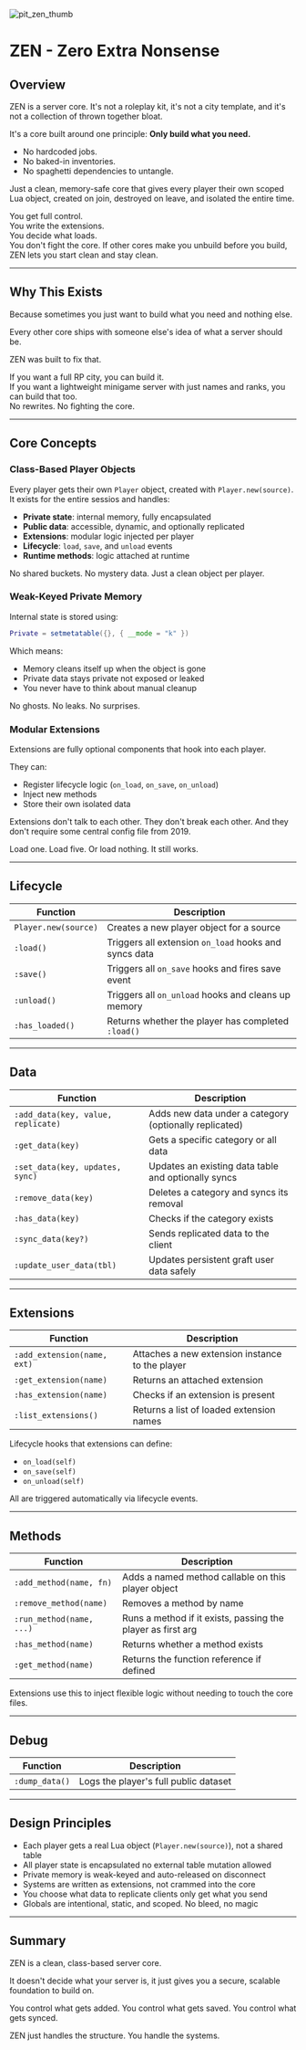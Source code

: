 ![pit_zen_thumb](https://playingintraffic.site/site/public/assets/images/resource_thumbnails/pit_zen_thumb.jpg)

# ZEN - Zero Extra Nonsense

## Overview

ZEN is a server core.
It's not a roleplay kit, it's not a city template, and it's not a collection of thrown together bloat.

It's a core built around one principle: **Only build what you need.**

* No hardcoded jobs.  
* No baked-in inventories.  
* No spaghetti dependencies to untangle.  

Just a clean, memory-safe core that gives every player their own scoped Lua object, created on join, destroyed on leave, and isolated the entire time.

You get full control.  
You write the extensions.  
You decide what loads.  
You don't fight the core.
If other cores make you unbuild before you build, ZEN lets you start clean and stay clean.

---

## Why This Exists

Because sometimes you just want to build what you need and nothing else.

Every other core ships with someone else's idea of what a server should be.  

ZEN was built to fix that.

If you want a full RP city, you can build it.  
If you want a lightweight minigame server with just names and ranks, you can build that too.  
No rewrites. No fighting the core.

---

## Core Concepts

### Class-Based Player Objects

Every player gets their own `Player` object, created with `Player.new(source)`.  
It exists for the entire sessios and handles:

* **Private state**: internal memory, fully encapsulated  
* **Public data**: accessible, dynamic, and optionally replicated  
* **Extensions**: modular logic injected per player  
* **Lifecycle**: `load`, `save`, and `unload` events  
* **Runtime methods**: logic attached at runtime

No shared buckets. No mystery data. Just a clean object per player.

### Weak-Keyed Private Memory

Internal state is stored using:

```lua
Private = setmetatable({}, { __mode = "k" })
```

Which means:

* Memory cleans itself up when the object is gone
* Private data stays private not exposed or leaked
* You never have to think about manual cleanup

No ghosts. No leaks. No surprises.

### Modular Extensions

Extensions are fully optional components that hook into each player.

They can:

* Register lifecycle logic (`on_load`, `on_save`, `on_unload`)
* Inject new methods
* Store their own isolated data

Extensions don't talk to each other.
They don't break each other.
And they don't require some central config file from 2019.

Load one. Load five. Or load nothing. It still works.

---

## Lifecycle

| Function               | Description                                           |
| -------------------- | ----------------------------------------------------- |
| `Player.new(source)` | Creates a new player object for a source              |
| `:load()`            | Triggers all extension `on_load` hooks and syncs data |
| `:save()`            | Triggers all `on_save` hooks and fires save event     |
| `:unload()`          | Triggers all `on_unload` hooks and cleans up memory   |
| `:has_loaded()`      | Returns whether the player has completed `:load()`    |

---

## Data

| Function                             | Description                                            |
| ---------------------------------- | ------------------------------------------------------ |
| `:add_data(key, value, replicate)` | Adds new data under a category (optionally replicated) |
| `:get_data(key)`                   | Gets a specific category or all data                   |
| `:set_data(key, updates, sync)`    | Updates an existing data table and optionally syncs    |
| `:remove_data(key)`                | Deletes a category and syncs its removal               |
| `:has_data(key)`                   | Checks if the category exists                          |
| `:sync_data(key?)`                 | Sends replicated data to the client                    |
| `:update_user_data(tbl)`           | Updates persistent graft user data safely              |

---

## Extensions

| Function                      | Description                                     |
| --------------------------- | ----------------------------------------------- |
| `:add_extension(name, ext)` | Attaches a new extension instance to the player |
| `:get_extension(name)`      | Returns an attached extension                   |
| `:has_extension(name)`      | Checks if an extension is present               |
| `:list_extensions()`        | Returns a list of loaded extension names        |

Lifecycle hooks that extensions can define:

* `on_load(self)`
* `on_save(self)`
* `on_unload(self)`

All are triggered automatically via lifecycle events.

---

## Methods

| Function                   | Description                                                 |
| ------------------------ | ----------------------------------------------------------- |
| `:add_method(name, fn)`  | Adds a named method callable on this player object          |
| `:remove_method(name)`   | Removes a method by name                                    |
| `:run_method(name, ...)` | Runs a method if it exists, passing the player as first arg |
| `:has_method(name)`      | Returns whether a method exists                             |
| `:get_method(name)`      | Returns the function reference if defined                   |

Extensions use this to inject flexible logic without needing to touch the core files.

---

## Debug

| Function         | Description                           |
| -------------- | ------------------------------------- |
| `:dump_data()` | Logs the player's full public dataset |

---

## Design Principles

* Each player gets a real Lua object (`Player.new(source)`), not a shared table
* All player state is encapsulated no external table mutation allowed
* Private memory is weak-keyed and auto-released on disconnect
* Systems are written as extensions, not crammed into the core
* You choose what data to replicate clients only get what you send
* Globals are intentional, static, and scoped. No bleed, no magic

---

## Summary

ZEN is a clean, class-based server core.

It doesn't decide what your server is, it just gives you a secure, scalable foundation to build on.

You control what gets added.
You control what gets saved.
You control what gets synced.

ZEN just handles the structure.
You handle the systems.
